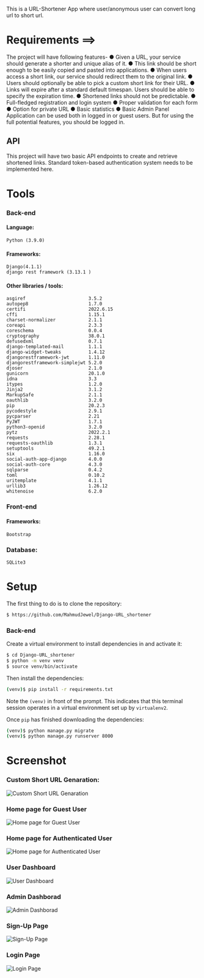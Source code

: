 ﻿This is a URL-Shortener App where user/anonymous user can convert long url to short url.
# Requirements ==> 
The project will have following features-
● Given a URL, your service should generate a shorter and unique alias
of it.
● This link should be short enough to be easily copied and pasted into
applications.
● When users access a short link, our service should
redirect them to the original link.
● Users should optionally be able to pick a custom short link for their
URL.
● Links will expire after a standard default timespan. Users should
be able to specify the expiration time.
● Shortened links should not be predictable.
● Full-fledged registration and login system
● Proper validation for each form
● Option for private URL
● Basic statistics
● Basic Admin Panel
Application can be used both in logged in or guest users. But for using the full
potential features, you should be logged in.
## API
This project will have two basic API endpoints to create and retrieve shortened
links. Standard token-based authentication system needs to be implemented
here.

# Tools
### Back-end
#### Language:
	Python (3.9.0)

#### Frameworks:
	Django(4.1.1)
	django rest framework (3.13.1 )
	
#### Other libraries / tools:
	asgiref                       3.5.2
	autopep8                      1.7.0
	certifi                       2022.6.15
	cffi                          1.15.1
	charset-normalizer            2.1.1
	coreapi                       2.3.3
	coreschema                    0.0.4
	cryptography                  38.0.1
	defusedxml                    0.7.1
	django-templated-mail         1.1.1
	django-widget-tweaks          1.4.12
	djangorestframework-jwt       1.11.0
	djangorestframework-simplejwt 5.2.0
	djoser                        2.1.0
	gunicorn                      20.1.0
	idna                          3.3
	itypes                        1.2.0
	Jinja2                        3.1.2
	MarkupSafe                    2.1.1
	oauthlib                      3.2.0
	pip                           20.2.3
	pycodestyle                   2.9.1
	pycparser                     2.21
	PyJWT                         1.7.1
	python3-openid                3.2.0
	pytz                          2022.2.1
	requests                      2.28.1
	requests-oauthlib             1.3.1
	setuptools                    49.2.1
	six                           1.16.0
	social-auth-app-django        4.0.0
	social-auth-core              4.3.0
	sqlparse                      0.4.2
	toml                          0.10.2
	uritemplate                   4.1.1
	urllib3                       1.26.12
	whitenoise                    6.2.0

### Front-end
####  Frameworks:
	Bootstrap
	
### Database:
	SQLite3

# Setup
The first thing to do is to clone the repository:
```sh
$ https://github.com/MahmudJewel/Django-URL_shortener
```
### Back-end
Create a virtual environment to install dependencies in and activate it:
```sh
$ cd Django-URL_shortener
$ python -m venv venv
$ source venv/bin/activate
```
Then install the dependencies:
```sh
(venv)$ pip install -r requirements.txt
```
Note the `(venv)` in front of the prompt. This indicates that this terminal
session operates in a virtual environment set up by `virtualenv2`.

Once `pip` has finished downloading the dependencies:
```sh
(venv)$ python manage.py migrate
(venv)$ python manage.py runserver 8000
```

# Screenshot
### Custom Short URL Genaration:
![Custom Short URL Genaration](https://github.com/MahmudJewel/Django-URL_shortener/blob/dev/screenshot/shorturl-custom%20url.jpg)

### Home page for Guest User
![Home page for Guest User](https://github.com/MahmudJewel/Django-URL_shortener/blob/dev/screenshot/shorturl-1.jpg)

### Home page for Authenticated User
![Home page for Authenticated User](https://github.com/MahmudJewel/Django-URL_shortener/blob/dev/screenshot/shorturl-2.jpg)

### User Dashboard
![User Dashboard](https://github.com/MahmudJewel/Django-URL_shortener/blob/dev/screenshot/shorturl-3.jpg)


### Admin Dashborad
![Admin Dashborad](https://github.com/MahmudJewel/Django-URL_shortener/blob/dev/screenshot/shorurl-4.jpg)

### Sign-Up Page
![Sign-Up Page](https://github.com/MahmudJewel/Django-URL_shortener/blob/dev/screenshot/shorturl-signup.jpg)

### Login Page
![Login Page](https://github.com/MahmudJewel/Django-URL_shortener/blob/dev/screenshot/shorturl-login.jpg)

